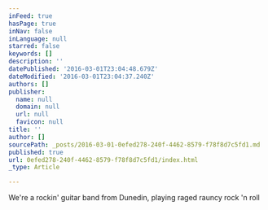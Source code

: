 ```yaml
---
inFeed: true
hasPage: true
inNav: false
inLanguage: null
starred: false
keywords: []
description: ''
datePublished: '2016-03-01T23:04:48.679Z'
dateModified: '2016-03-01T23:04:37.240Z'
authors: []
publisher:
  name: null
  domain: null
  url: null
  favicon: null
title: ''
author: []
sourcePath: _posts/2016-03-01-0efed278-240f-4462-8579-f78f8d7c5fd1.md
published: true
url: 0efed278-240f-4462-8579-f78f8d7c5fd1/index.html
_type: Article

---
```

We're a rockin' guitar band from Dunedin, playing raged rauncy rock 'n roll